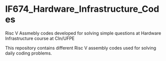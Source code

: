 # IF674_Hardware_Infrastructure_Codes

Risc V Assmebly codes developed for solving simple questions at Hardware Infrastructure course at CIn/UFPE

This repository contains different Risc V assembly codes used for solving daily coding problems. 
